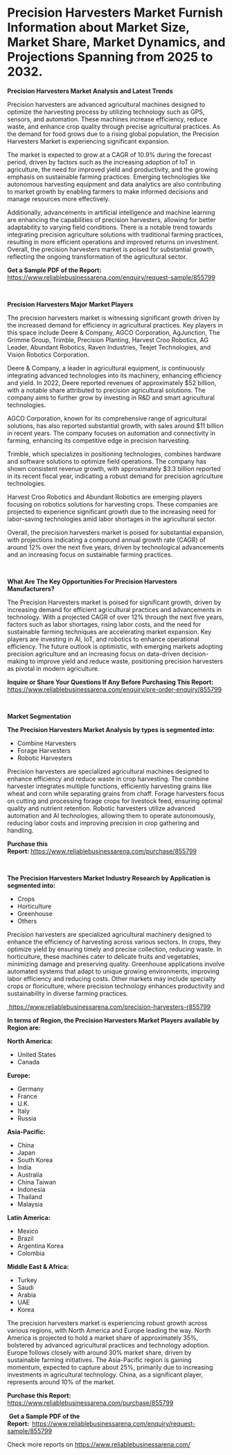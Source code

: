 <p><h1>Precision Harvesters Market Furnish Information about Market Size, Market Share, Market Dynamics, and Projections Spanning from 2025 to 2032.</h1></p><p><strong>Precision Harvesters Market Analysis and Latest Trends</strong></p>
<p><p>Precision harvesters are advanced agricultural machines designed to optimize the harvesting process by utilizing technology such as GPS, sensors, and automation. These machines increase efficiency, reduce waste, and enhance crop quality through precise agricultural practices. As the demand for food grows due to a rising global population, the Precision Harvesters Market is experiencing significant expansion.</p><p>The market is expected to grow at a CAGR of 10.9% during the forecast period, driven by factors such as the increasing adoption of IoT in agriculture, the need for improved yield and productivity, and the growing emphasis on sustainable farming practices. Emerging technologies like autonomous harvesting equipment and data analytics are also contributing to market growth by enabling farmers to make informed decisions and manage resources more effectively.</p><p>Additionally, advancements in artificial intelligence and machine learning are enhancing the capabilities of precision harvesters, allowing for better adaptability to varying field conditions. There is a notable trend towards integrating precision agriculture solutions with traditional farming practices, resulting in more efficient operations and improved returns on investment. Overall, the precision harvesters market is poised for substantial growth, reflecting the ongoing transformation of the agricultural sector.</p></p>
<p><strong>Get a Sample PDF of the Report:&nbsp;</strong> <a href="https://www.reliablebusinessarena.com/enquiry/request-sample/855799?utm_campaign=1948&utm_medium=2&utm_source=Github&utm_content=ia&utm_term=16022025&utm_id=precision-harvesters">https://www.reliablebusinessarena.com/enquiry/request-sample/855799</a></p>
<p>&nbsp;</p>
<p><strong>Precision Harvesters Major Market Players</strong></p>
<p><p>The precision harvesters market is witnessing significant growth driven by the increased demand for efficiency in agricultural practices. Key players in this space include Deere & Company, AGCO Corporation, AgJunction, The Grimme Group, Trimble, Precision Planting, Harvest Croo Robotics, AG Leader, Abundant Robotics, Raven Industries, Teejet Technologies, and Vision Robotics Corporation.</p><p>Deere & Company, a leader in agricultural equipment, is continuously integrating advanced technologies into its machinery, enhancing efficiency and yield. In 2022, Deere reported revenues of approximately $52 billion, with a notable share attributed to precision agricultural solutions. The company aims to further grow by investing in R&D and smart agricultural technologies.</p><p>AGCO Corporation, known for its comprehensive range of agricultural solutions, has also reported substantial growth, with sales around $11 billion in recent years. The company focuses on automation and connectivity in farming, enhancing its competitive edge in precision harvesting.</p><p>Trimble, which specializes in positioning technologies, combines hardware and software solutions to optimize field operations. The company has shown consistent revenue growth, with approximately $3.3 billion reported in its recent fiscal year, indicating a robust demand for precision agriculture technologies.</p><p>Harvest Croo Robotics and Abundant Robotics are emerging players focusing on robotics solutions for harvesting crops. These companies are projected to experience significant growth due to the increasing need for labor-saving technologies amid labor shortages in the agricultural sector.</p><p>Overall, the precision harvesters market is poised for substantial expansion, with projections indicating a compound annual growth rate (CAGR) of around 12% over the next five years, driven by technological advancements and an increasing focus on sustainable farming practices.</p></p>
<p>&nbsp;</p>
<p><strong>What Are The Key Opportunities For Precision Harvesters Manufacturers?</strong></p>
<p><p>The Precision Harvesters market is poised for significant growth, driven by increasing demand for efficient agricultural practices and advancements in technology. With a projected CAGR of over 12% through the next five years, factors such as labor shortages, rising labor costs, and the need for sustainable farming techniques are accelerating market expansion. Key players are investing in AI, IoT, and robotics to enhance operational efficiency. The future outlook is optimistic, with emerging markets adopting precision agriculture and an increasing focus on data-driven decision-making to improve yield and reduce waste, positioning precision harvesters as pivotal in modern agriculture.</p></p>
<p><strong>Inquire or Share Your Questions If Any Before Purchasing This Report:</strong> <a href="https://www.reliablebusinessarena.com/enquiry/pre-order-enquiry/855799?utm_campaign=1948&utm_medium=2&utm_source=Github&utm_content=ia&utm_term=16022025&utm_id=precision-harvesters">https://www.reliablebusinessarena.com/enquiry/pre-order-enquiry/855799</a></p>
<p>&nbsp;</p>
<p><strong>Market Segmentation</strong></p>
<p><strong>The Precision Harvesters Market Analysis by types is segmented into:</strong></p>
<p><ul><li>Combine Harvesters</li><li>Forage Harvesters</li><li>Robotic Harvesters</li></ul></p>
<p><p>Precision harvesters are specialized agricultural machines designed to enhance efficiency and reduce waste in crop harvesting. The combine harvester integrates multiple functions, efficiently harvesting grains like wheat and corn while separating grains from chaff. Forage harvesters focus on cutting and processing forage crops for livestock feed, ensuring optimal quality and nutrient retention. Robotic harvesters utilize advanced automation and AI technologies, allowing them to operate autonomously, reducing labor costs and improving precision in crop gathering and handling.</p></p>
<p><strong>Purchase this Report:&nbsp;</strong><a href="https://www.reliablebusinessarena.com/purchase/855799?utm_campaign=1948&utm_medium=2&utm_source=Github&utm_content=ia&utm_term=16022025&utm_id=precision-harvesters">https://www.reliablebusinessarena.com/purchase/855799</a></p>
<p>&nbsp;</p>
<p><strong>The Precision Harvesters Market Industry Research by Application is segmented into:</strong></p>
<p><ul><li>Crops</li><li>Horticulture</li><li>Greenhouse</li><li>Others</li></ul></p>
<p><p>Precision harvesters are specialized agricultural machinery designed to enhance the efficiency of harvesting across various sectors. In crops, they optimize yield by ensuring timely and precise collection, reducing waste. In horticulture, these machines cater to delicate fruits and vegetables, minimizing damage and preserving quality. Greenhouse applications involve automated systems that adapt to unique growing environments, improving labor efficiency and reducing costs. Other markets may include specialty crops or floriculture, where precision technology enhances productivity and sustainability in diverse farming practices.</p></p>
<p><a href="https://www.reliablebusinessarena.com/precision-harvesters-r855799?utm_campaign=1948&utm_medium=2&utm_source=Github&utm_content=ia&utm_term=16022025&utm_id=precision-harvesters">&nbsp;https://www.reliablebusinessarena.com/precision-harvesters-r855799</a></p>
<p><strong>In terms of Region, the Precision Harvesters Market Players available by Region are:</strong></p>
<p>
    <p> <strong> North America: </strong>
        <ul>
            <li>United States</li>
            <li>Canada</li>
        </ul>
        </p> 
    <p> <strong> Europe: </strong>
        <ul>
            <li>Germany</li>
            <li>France</li>
            <li>U.K.</li>
            <li>Italy</li>
            <li>Russia</li>
        </ul>
        </p> 
    <p> <strong> Asia-Pacific: </strong>
        <ul>
            <li>China</li>
            <li>Japan</li>
            <li>South Korea</li>
            <li>India</li>
            <li>Australia</li>
            <li>China Taiwan</li>
            <li>Indonesia</li>
            <li>Thailand</li>
            <li>Malaysia</li>
        </ul>
        </p> 
    <p> <strong> Latin America: </strong>
        <ul>
            <li>Mexico</li>
            <li>Brazil</li>
            <li>Argentina Korea</li>
            <li>Colombia</li>
        </ul>
        </p> 
    <p> <strong> Middle East & Africa: </strong>
        <ul>
            <li>Turkey</li>
            <li>Saudi</li>
            <li>Arabia</li>
            <li>UAE</li>
            <li>Korea</li>
        </ul>
    </p>
    </p>
<p><p>The precision harvesters market is experiencing robust growth across various regions, with North America and Europe leading the way. North America is projected to hold a market share of approximately 35%, bolstered by advanced agricultural practices and technology adoption. Europe follows closely with around 30% market share, driven by sustainable farming initiatives. The Asia-Pacific region is gaining momentum, expected to capture about 25%, primarily due to increasing investments in agricultural technology. China, as a significant player, represents around 10% of the market.</p></p>
<p><strong>Purchase this Report: </strong><a href="https://www.reliablebusinessarena.com/purchase/855799?utm_campaign=1948&utm_medium=2&utm_source=Github&utm_content=ia&utm_term=16022025&utm_id=precision-harvesters">https://www.reliablebusinessarena.com/purchase/855799</a></p>
<p>&nbsp;<strong>Get a Sample PDF of the Report:&nbsp;&nbsp;</strong><a href="https://www.reliablebusinessarena.com/enquiry/request-sample/855799?utm_campaign=1948&utm_medium=2&utm_source=Github&utm_content=ia&utm_term=16022025&utm_id=precision-harvesters">https://www.reliablebusinessarena.com/enquiry/request-sample/855799</a></p>
<p><strong></strong></p>
<p>Check more reports on <a href="https://www.reliablebusinessarena.com/?utm_campaign=1948&utm_medium=2&utm_source=Github&utm_content=ia&utm_term=16022025&utm_id=precision-harvesters">https://www.reliablebusinessarena.com/</a></p>